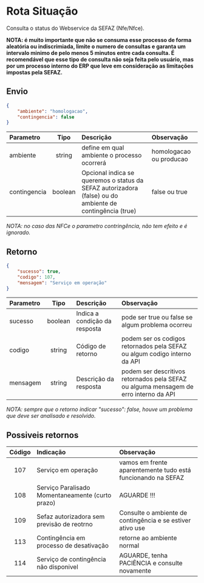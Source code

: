
# Rota Situação

Consulta o status do Webservice da SEFAZ (Nfe/Nfce).

**NOTA: é muito importante que não se consuma esse processo de forma aleatória ou indiscrimiada, limite o numero de consultas e garanta um intervalo minimo de pelo menos 5 minutos entre cada consulta. É recomendável que esse tipo de consulta não seja feita pelo usuário, mas por um processo interno do ERP que leve em consideração as limitações impostas pela SEFAZ.**



## Envio

```json
{
    "ambiente": "homologacao",
    "contingencia": false
}
```

|Parametro|Tipo|Descrição|Observação|
|:---|:---:|:---|:---|
|ambiente|string|define em qual ambiente o processo ocorrerá|homologacao ou producao|
|contingencia|boolean|Opcional indica se queremos o status da SEFAZ autorizadora (false) ou do ambiente de contingência (true)|false ou true|

*NOTA: no caso das NFCe o parametro contringência, não tem efeito e é ignorado.*

## Retorno

```json
{
    "sucesso": true,
    "codigo": 107,
    "mensagem": "Serviço em operação"
}

```

|Parametro|Tipo|Descrição|Observação|
|:---|:---:|:---|:---|
|sucesso|boolean|Indica a condição da resposta|pode ser true ou false se algum problema ocorreu|
|codigo|string|Código de retorno|podem ser os codigos retornados pela SEFAZ ou algum codigo interno da API|
|mensagem|string|Descrição da resposta|podem ser descritivos retornados pela SEFAZ ou alguma mensagem de erro interno da API|


*NOTA: sempre que o retorno indicar "sucesso": false, houve um problema que deve ser analisado e resolvido.*

## Possiveis retornos

|Código|Indicação|Observação|
|:---:|:---|:---|
|107|Serviço em operação|vamos em frente aparentemente tudo está funcionando na SEFAZ|
|108|Serviço Paralisado Momentaneamente (curto prazo)|AGUARDE !!!|
|109|Sefaz autorizadora sem previsão de reotrno|Consulte o ambiente de contingência e se estiver ativo use|
|113|Contingência em processo de desativação|retorne ao ambiente normal|
|114|Serviço de contingência não disponivel|AGUARDE, tenha PACIÊNCIA e consulte novamente|